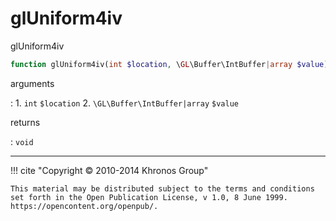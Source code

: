 # glUniform4iv
glUniform4iv

```php
function glUniform4iv(int $location, \GL\Buffer\IntBuffer|array $value) : void
```

arguments

:    1. `int` `$location` 
    2. `\GL\Buffer\IntBuffer|array` `$value` 

returns

:    `void` 

---
     

!!! cite "Copyright © 2010-2014 Khronos Group"

    This material may be distributed subject to the terms and conditions set forth in the Open Publication License, v 1.0, 8 June 1999. https://opencontent.org/openpub/.